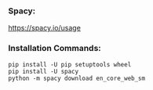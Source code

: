 ### Spacy:
https://spacy.io/usage

### Installation Commands: <br />
`pip install -U pip setuptools wheel` <br />
`pip install -U spacy` <br />
`python -m spacy download en_core_web_sm` <br />